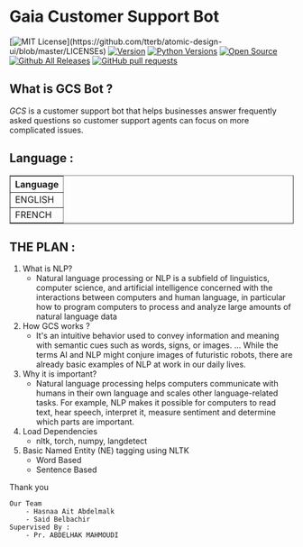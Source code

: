 # Gaia Customer Support Bot
[![MIT License](https://img.shields.io/apm/l/atomic-design-ui.svg?)](https://github.com/tterb/atomic-design-ui/blob/master/LICENSEs)
[![Version](https://badge.fury.io/gh/tterb%2FHyde.svg)](https://badge.fury.io/gh/tterb%2FHyde)
[![Python Versions](https://img.shields.io/pypi/pyversions/yt2mp3.svg)](https://pypi.python.org/pypi/yt2mp3/)
[![Open Source](https://badges.frapsoft.com/os/v1/open-source.svg?v=103)](https://opensource.org/)
[![Github All Releases](https://img.shields.io/github/downloads/atom/atom/total.svg?style=flat)]()
[![GitHub pull requests](https://img.shields.io/github/issues-pr/cdnjs/cdnjs.svg?style=flat)]()


## What is GCS Bot ?
_GCS_ is a customer support bot that helps businesses answer frequently asked questions so customer support agents can focus on more complicated issues.

 
##  Language :

<div>
<table border="1" class="dataframe">
  <thead>
    <tr style="text-align: canter;">
      <th>Language</th>
    </tr>
  </thead>
  <tbody>
    <tr>
      <td>ENGLISH</td>
    </tr>
    <tr>
      <td>FRENCH</td>
    </tr>
  </tbody>
</table>
</div>

## THE PLAN :

1.   What is NLP?
        - Natural language processing or NLP is a subfield of linguistics, computer science, and artificial intelligence concerned with the interactions between computers and human language, in particular how to program computers to process and analyze large amounts of natural language data
3.   How GCS works ?
        - It's an intuitive behavior used to convey information and meaning with semantic cues such as words, signs, or images. ... While the terms AI and NLP might conjure images of futuristic robots, there are already basic examples of NLP at work in our daily lives.
5.   Why it is important?
        - Natural language processing helps computers communicate with humans in their own language and scales other language-related tasks. For example, NLP makes it possible for computers to read text, hear speech, interpret it, measure sentiment and determine which parts are important.
8.   Load Dependencies
        - nltk, torch, numpy, langdetect
11.   Basic Named Entity (NE) tagging using NLTK
        -   Word Based
        -   Sentence Based
            
            
Thank you


    Our Team
        - Hasnaa Ait Abdelmalk
        - Said Belbachir
    Supervised By :    
        - Pr. ABDELHAK MAHMOUDI
        
